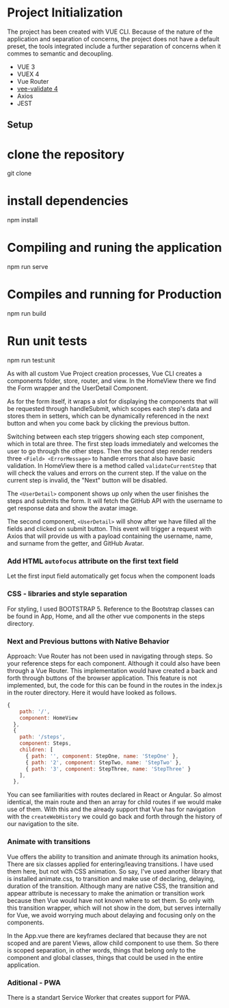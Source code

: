 # Project Initialization

The project has been created with VUE CLI.
Because of the nature of the application and separation of concerns, the project does not have a default preset, the tools integrated include a further separation of concerns when it commes to semantic and decoupling.

- VUE 3
- VUEX 4
- Vue Router
- [vee-validate 4](https://vee-validate.logaretm.com/v4/)
- Axios
- JEST


## Setup

# clone the repository
git clone

# install dependencies
npm install

# Compiling and runing the application
npm run serve

# Compiles and running for Production
npm run build

# Run unit tests
npm run test:unit


As with all custom Vue Project creation processes, Vue CLI creates a components folder, store, router, and view.
In the HomeView there we find the Form wrapper and the UserDetail Component.

As for the form itself, it wraps a slot for displaying the components that will be requested through handleSubmit, which scopes each step's data and stores them in setters, which can be dynamically referenced in the next button and when you come back by clicking the previous button.

Switching between each step triggers showing each step component, which in total are three. The first step loads immediately and welcomes the user to go through the other steps. Then the second step render renders three `<Field> <ErrorMessage>` to handle errors that also have basic validation.
In HomeView there is a method called `validateCurrentStep` that will check the values and errors on the current step. If the value on the current step is invalid, the "Next" button will be disabled.


The `<UserDetail>` component shows up only when the user finishes the steps and submits the form. It will fetch the GitHub API with the username to get response data and show the avatar image.

The second component, `<UserDetail>` will show after we have filled all the fields and clicked on submit button. This event will trigger a request with Axios that will provide us with a payload containing the username, name, and surname from the getter, and GitHub Avatar.

### Add HTML `autofocus` attribute on the first text field

Let the first input field automatically get focus when the component loads


### CSS - libraries and style separation

For styling, I used BOOTSTRAP 5. Reference to the Bootstrap classes can be found in App, Home, and all the other vue components in the steps directory.


### Next and Previous buttons with Native Behavior

Approach: Vue Router has not been used in navigating through steps. So your reference steps for each component. Although it could also have been through a Vue Router. This implementation would have created a back and forth through buttons of the browser application. This feature is not implemented, but, the code for this can be found in the routes in the index.js in the router directory.
Here it would have looked as follows.
```js
{
    path: '/',
    component: HomeView
  },
  {
    path: '/steps',
    component: Steps,
    children: [
      { path: '', component: StepOne, name: 'StepOne' },
      { path: '2', component: StepTwo, name: 'StepTwo' },
      { path: '3', component: StepThree, name: 'StepThree' }
    ],
  },
```


You can see familiarities with routes declared in React or Angular. So almost identical, the main route and then an array for child routes if we would make use of them.
With this and the already support that Vue has for navigation with the `createWebHistory` we could go back and forth through the history of our navigation to the site.

### Animate with transitions

Vue offers the ability to transition and animate through its animation hooks, There are six classes applied for entering/leaving transitions. I have used them here, but not with CSS animation. So say, I've used another library that is installed animate.css, to transition and make use of declaring, delaying, duration of the transition. Although many are native CSS, the transition and appear attribute is necessary to make the animation or transition work because then Vue would have not known where to set them. So only with this transition wrapper, which will not show in the dom, but serves internally for Vue, we avoid worrying much about delaying and focusing only on the components.

In the App.vue there are keyframes declared that because they are not scoped and are parent Views, allow child component to use them. So there is scoped separation, in other words, things that belong only to the component and global classes, things that could be used in the entire application.

### Aditional - PWA
There is a standart Service Worker that creates support for PWA.

